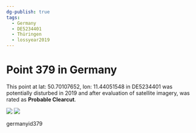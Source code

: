 ```yaml
---
dg-publish: true
tags:
  - Germany
  - DE5234401
  - Thüringen
  - lossyear2019
---
```


# Point 379 in Germany

This point at lat: 50.70107652, lon: 11.44051548 in DE5234401 was potentially disturbed in 2019 and after evaluation of satellite imagery, was rated as **Probable Clearcut**.

<div class='juxtapose' data-showcredits='false'>
<img src='https://baserow-backend-production20240528124524339000000001.s3.amazonaws.com/user_files/meeOhJ2QYFKpcn9PQSPNv43mRHaf5vch_e90801bd38d6f2eb0baaa607ee2ab904cc32c1c16206fff4161e9bd816e2d8c7.png' data-label='July 2018' />
<img src='https://baserow-backend-production20240528124524339000000001.s3.amazonaws.com/user_files/LJUy0g999cEfB67DGCp3MtF13Sxny8TT_0b710139cb04217a44646ab93fc47ded6234c2efc845881d42b471ed98f9b55b.png' data-label='August 2022' />
</div>

germanyid379